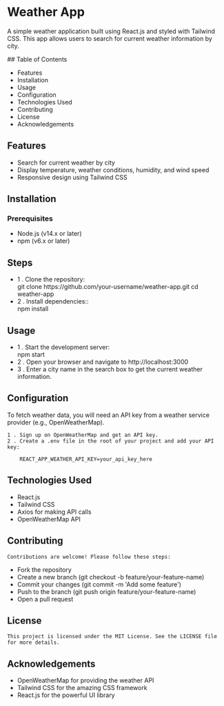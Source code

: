 # Weather App
<p>A simple weather application built using React.js and styled with Tailwind CSS. This app allows users to search for current weather information by city.</p>
## Table of Contents
<ul>
  <li>Features</li>
  <li>Installation</li>
  <li>Usage</li>
  <li>Configuration</li>
  <li>Technologies Used</li>
  <li>Contributing</li>
  <li>License</li>
  <li>Acknowledgements</li>
</ul>

## Features
<ul>
  <li>Search for current weather by city</li>
  <li>Display temperature, weather conditions, humidity, and wind speed</li>
  <li>Responsive design using Tailwind CSS</li>
</ul>

## Installation
### Prerequisites
<ul>
  <li>Node.js (v14.x or later)</li>
  <li>npm (v6.x or later)</li>
</ul>

## Steps
<ul>
    <li>
        1 . Clone the repository:<br>
        git clone https://github.com/your-username/weather-app.git
        cd weather-app
    </li>
    <li>
        2 . Install dependencies::<br>
        npm install
    </li>
</ul>

## Usage
<ul>
    <li>
        1 . Start the development server:<br>
        npm start
    </li>
    <li>
        2 . Open your browser and navigate to http://localhost:3000
    </li>
    <li>
        3 . Enter a city name in the search box to get the current weather information.
    </li>
</ul>

## Configuration
<p>To fetch weather data, you will need an API key from a weather service provider (e.g., OpenWeatherMap).
</p>

    1 . Sign up on OpenWeatherMap and get an API key.
    2 . Create a .env file in the root of your project and add your API key:

        REACT_APP_WEATHER_API_KEY=your_api_key_here

## Technologies Used
<ul>
  <li>React.js</li>
  <li>Tailwind CSS</li>
  <li>Axios for making API calls</li>
  <li>OpenWeatherMap API</li>
</ul>

## Contributing

    Contributions are welcome! Please follow these steps:

<ul>
  <li>Fork the repository</li>
  <li>Create a new branch (git checkout -b feature/your-feature-name)</li>
  <li>Commit your changes (git commit -m 'Add some feature')</li>
  <li>Push to the branch (git push origin feature/your-feature-name)</li>
  <li>Open a pull request</li>
</ul>

## License
    This project is licensed under the MIT License. See the LICENSE file for more details.
    
## Acknowledgements

<ul>
  <li>OpenWeatherMap for providing the weather API</li>
  <li>Tailwind CSS for the amazing CSS framework</li>
  <li>React.js for the powerful UI library</li>
</ul>
